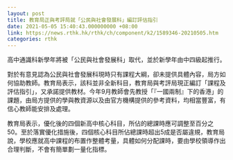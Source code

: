```yaml
---
layout: post
title: 教育局正與考評局就「公民與社會發展科」編訂評估指引
date: 2021-05-05 15:40:43.000000000 +08:00
link: https://news.rthk.hk/rthk/ch/component/k2/1589346-20210505.htm
categories: rthk
---
```


高中通識科新學年將被「公民與社會發展科」取代，並於新學年由中四級起推行。

對於有意見認為公民與社會發展科現時只有課程大綱，卻未提供具體內容，局方如何協助教師。教育局表示，該科並非全新科目，教育局與考評局現正編訂「課程及評估指引」，又承諾提供教材。今年9月教師會先教授「『一國兩制』下的香港」的課題，由局方提供的學與教資源以及由官方機構提供的參考資料，均相當豐富，有信心教師能安排及處理。

教育局表示，優化後的四個新高中核心科目，所佔的總課時應可調整至百分之50。至於落實優化措施後，四個核心科目所佔總課時超出5成是否屬違規，教育局說，學校應就高中課程的布置作整體考量，具體如何分配課時，要由學校領導作出合理判斷，不會有簡單劃一量化指標。
